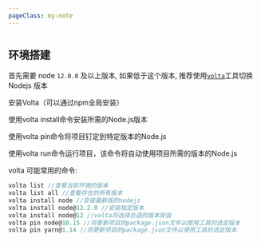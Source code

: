 ```yaml
---
pageClass: my-note
---
```


#

## 环境搭建

首先需要 node `12.0.0` 及以上版本, 如果低于这个版本, 推荐使用[`volta`](https://volta.sh/)工具切换 Nodejs 版本

安装Volta（可以通过npm全局安装）

使用volta install命令安装所需的Node.js版本

使用volta pin命令将项目钉定到特定版本的Node.js

使用volta run命令运行项目，该命令将自动使用项目所需的版本的Node.js

volta 可能常用的命令:

```ts
volta list //查看当前环境的版本
volta list all //查看存在的所有版本
volta install node //安装最新版的nodejs
volta install node@12.2.0 //安装指定版本
volta install node@12 //volta将选择合适的版本安装
volta pin node@10.15 //将更新项目的package.json文件以使用工具的选定版本
volta pin yarn@1.14 //将更新项目的package.json文件以使用工具的选定版本
```
